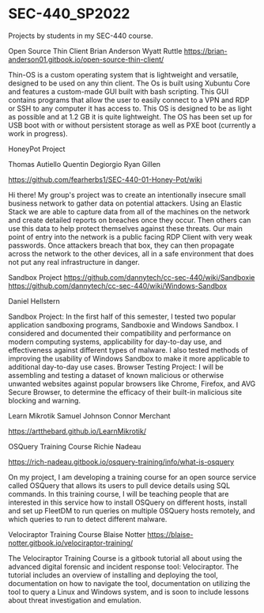 # SEC-440_SP2022
Projects by students in my SEC-440 course.

Open Source Thin Client
Brian Anderson
Wyatt Ruttle
https://brian-anderson01.gitbook.io/open-source-thin-client/

Thin-OS is a custom operating system that is lightweight and versatile, designed to be used on any thin client. The Os is built using Xubuntu Core and features a custom-made GUI built with bash scripting. This GUI contains programs that allow the user to easily connect to a VPN and 
RDP or SSH to any computer it has access to. This OS is designed to be as light as possible and at 1.2 GB it is quite lightweight. The OS has been set up for USB boot with or without persistent storage as well as PXE boot (currently a work in progress).


HoneyPot Project

Thomas Autiello
Quentin Degiorgio
Ryan Gillen

https://github.com/fearherbs1/SEC-440-01-Honey-Pot/wiki

Hi there! My group's project was to create an intentionally insecure small business network to gather data on potential attackers. Using an Elastic Stack we are able to capture data from all of the machines on the network and create detailed reports on breaches once they occur. Then others can use this data to help protect themselves against these threats. Our main point of entry into the network is a public facing RDP 
Client with very weak passwords. Once attackers breach that box, they can then propagate across the network to the other devices, all in a safe environment that does not put any real infrastructure in danger.

Sandbox Project
https://github.com/dannytech/cc-sec-440/wiki/Sandboxie
https://github.com/dannytech/cc-sec-440/wiki/Windows-Sandbox

Daniel Hellstern

Sandbox Project: In the first half of this semester, I tested two popular application sandboxing programs, Sandboxie and Windows Sandbox. I considered and documented their compatibility and performance on modern computing systems, applicability for day-to-day use, and effectiveness against different types of malware. I also tested methods of improving the usability of Windows Sandbox to make it more applicable to additional day-to-day use cases.
Browser Testing Project: I will be assembling and testing a dataset of known malicious or otherwise unwanted websites against popular browsers like Chrome, Firefox, and AVG Secure Browser, to determine the efficacy of their built-in malicious site blocking and warning.

Learn Mikrotik
Samuel Johnson
Connor Merchant

https://artthebard.github.io/LearnMikrotik/

OSQuery Training Course
Richie Nadeau

https://rich-nadeau.gitbook.io/osquery-training/info/what-is-osquery

On my project, I am developing a training course for an open source service called OSQuery that allows its users to pull device details using SQL commands. In this training course, I will be teaching people that are interested in this service how to install OSQuery on different hosts, install and set up FleetDM to run queries on multiple OSQuery hosts remotely, and which queries to run to detect different malware.

Velociraptor Training Course
Blaise Notter
https://blaise-notter.gitbook.io/velociraptor-training/

The Velociraptor Training Course is a gitbook tutorial all about using the advanced digital forensic and incident response tool: Velociraptor. The tutorial includes an overview of installing and deploying the tool, documentation on how to navigate the tool, documentation on utilizing the tool to query a Linux and Windows system, and is soon to include lessons about threat investigation and emulation.
